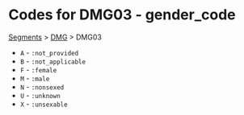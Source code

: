 # Codes for DMG03 - gender_code
[Segments](../segments.md) > [DMG](../segments/DMG.md) > DMG03
* `A` - `:not_provided`
* `B` - `:not_applicable`
* `F` - `:female`
* `M` - `:male`
* `N` - `:nonsexed`
* `U` - `:unknown`
* `X` - `:unsexable`
